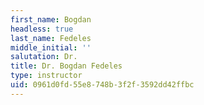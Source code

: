 ```yaml
---
first_name: Bogdan
headless: true
last_name: Fedeles
middle_initial: ''
salutation: Dr.
title: Dr. Bogdan Fedeles
type: instructor
uid: 0961d0fd-55e8-748b-3f2f-3592dd42ffbc
---
```


